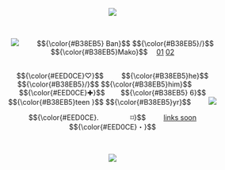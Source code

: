 <p align="center"> <img src=            https://64.media.tumblr.com/7a2de7c8a71f5ff9a5001c740ebc8bc0/cd23bb914408bddb-08/s400x600/a512844e492365d6f0a95e85f3cadb107897fde1.pnj> <p align="center">
   
  
<p align="center">
<img src=https://watermelon.crd.co/assets/images/gallery15/8c676890.gif?v=6332de85>       $${\color{#B38EB5} Ban}$$ $${\color{#B38EB5}/}$$ $${\color{#B38EB5}Mako}$$  <a href=https://phighting.miraheze.org/Ban_Hammer>01</a> <a href=https://pacificrim.fandom.com/wiki/Mako_Mori>02</a>
  <p align="center">
<br> $${\color{#EED0CE}♡}$$     $${\color{#B38EB5}he}$$ $${\color{#B38EB5}/}$$ $${\color{#B38EB5}him}$$     $${\color{#EED0CE}✚}$$    $${\color{#B38EB5} 6}$$ $${\color{#B38EB5}teen }$$ $${\color{#B38EB5}yr}$$    <img src=https://64.media.tumblr.com/a1c0027e62d16af82a922c14b7bc38a0/e9b916412ef30b95-ed/s75x75_c1/75b67cbcfbc2efa3555400b62cea6bfd92e0a254.gifv>
<p align="center">
<p align="center"> $${\color{#EED0CE}.      ⌑}$$     <a href=https://github.com/vvardxn>links soon</a> $${\color{#EED0CE}・}$$
<p align="center">
   

<p align="center"> <img src=            https://64.media.tumblr.com/7a2de7c8a71f5ff9a5001c740ebc8bc0/cd23bb914408bddb-08/s400x600/a512844e492365d6f0a95e85f3cadb107897fde1.pnj> <p align="center">
